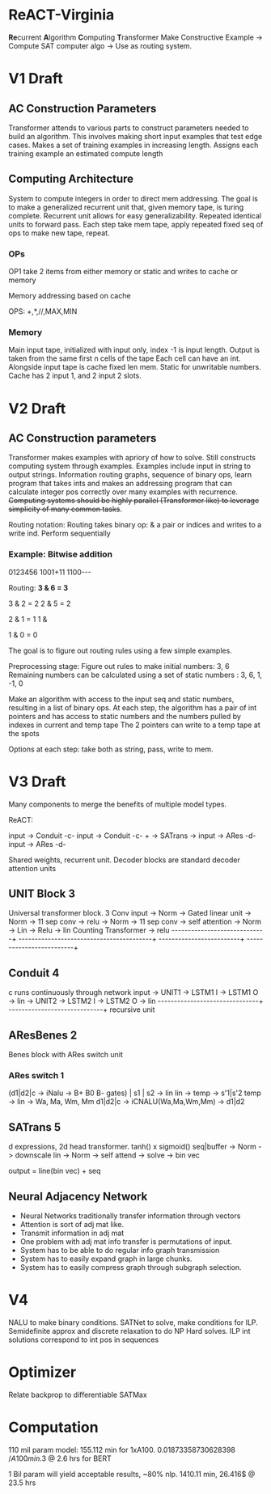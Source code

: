 # ReACT-Virginia
**Re**current **A**lgorithm **C**omputing **T**ransformer
Make Constructive Example -> Compute SAT computer algo -> Use as routing system.

# V1 Draft
## AC Construction Parameters
Transformer attends to various parts to construct parameters needed to build an algorithm.
This involves making short input examples that test edge cases.
Makes a set of training examples in increasing length. Assigns each training example an estimated compute length

## Computing Architecture
System to compute integers in order to direct mem addressing.
The goal is to make a generalized recurrent unit that, given memory tape, is turing complete.
Recurrent unit allows for easy generalizability. Repeated identical units to forward pass.
Each step take mem tape, apply repeated fixed seq of ops to make new tape, repeat.
### OPs
OP1 take 2 items from either memory or static and writes to cache or memory

Memory addressing based on cache

OPS: +,*,//,MAX,MIN

### Memory
Main input tape, initialized with input only, index -1 is input length.
Output is taken from the same first n cells of the tape
Each cell can have an int.
Alongside input tape is cache fixed len mem.
Static for unwritable numbers.
Cache has 2 input 1, and 2 input 2 slots.

# V2 Draft
## AC Construction parameters 
Transformer makes examples with apriory of how to solve. Still constructs computing system through examples. Examples include input in string to output strings. Information routing graphs, sequence of binary ops, learn program that takes ints and makes an addressing program that can calculate integer pos correctly over many examples with recurrence. ~~Computing systems should be highly parallel (Transformer like) to leverage simplicity of many common tasks~~.

Routing notation: Routing takes binary op: & a pair or indices and writes to a write ind. Perform sequentially

### Example: Bitwise addition
0123456
1001+11
1100---

Routing:
**3 & 6 = 3**

3 & 2 = 2
2 & 5 = 2

2 & 1 = 1
1 & 

1 & 0 = 0


The goal is to figure out routing rules using a few simple examples.

Preprocessing stage: Figure out rules to make initial numbers: 3, 6
Remaining numbers can be calculated using a set of static numbers : 3, 6, 1, -1, 0

Make an algorithm with access to the input seq and static numbers, resulting in a list of binary ops.
At each step, the algorithm has a pair of int pointers and has access to static numbers and the numbers pulled by indexes in current and temp tape
The 2 pointers can write to a temp tape at the spots

Options at each step: take both as string, pass, write to mem.

# V3 Draft
Many components to merge the benefits of multiple model types.

ReACT:

input -> Conduit  -c-             input -> Conduit  -c-
                  + -> SATrans -> 
input -> ARes     -d-             input -> ARes     -d-

Shared weights, recurrent unit.
Decoder blocks are standard decoder attention units

## UNIT Block 3
  Universal transformer block.
                                        3 Conv
  input -> Norm -> Gated linear unit -> Norm -> 11 sep conv -> relu            -> Norm -> 11 sep conv -> self attention -> Norm -> Lin -> Relu -> lin
                                        Counting Transformer -> relu 
        -----------------------------+ -----------------------------------------+              -------------------------+ -------------------------+
## Conduit 4
  c runs continuously through network
  input -> UNIT1 -> LSTM1 I -> LSTM1 O -> lin -> UNIT2 -> LSTM2 I -> LSTM2 O -> lin
             -------------------------------+          -----------------------------+
  recursive unit

## AResBenes 2
  Benes block with ARes switch unit

### ARes switch 1
  (d1|d2|c -> iNalu -> B+ B0 B- gates) | s1 | s2 -> lin lin -> temp -> s'1|s'2
   temp -> lin -> Wa, Ma, Wm, Mm
   d1|d2|c -> iCNALU(Wa,Ma,Wm,Mm) -> d1|d2
   
## SATrans 5
  d expressions, 2d head transformer. tanh() x sigmoid()
  seq|buffer -> Norm -> downscale lin -> Norm -> self attend -> solve -> bin vec
  
  output = line(bin vec) + seq
  
  
## Neural Adjacency Network
- Neural Networks traditionally transfer information through vectors
- Attention is sort of adj mat like.
- Transmit information in adj mat
- One problem with adj mat info transfer is permutations of input.
- System has to be able to do regular info graph transmission
- System has to easily expand graph in large chunks.
- System has to easily compress graph through subgraph selection.
  
# V4
NALU to make binary conditions. SATNet to solve, make conditions for ILP. Semidefinite approx and discrete relaxation to do NP Hard solves. ILP int solutions correspond to int pos in sequences

# Optimizer
Relate backprop to differentiable SATMax


# Computation

110 mil param model: 155.112 min for 1xA100. 0.01873358730628398 $/A100 min. 3$ @ 2.6 hrs for BERT

1 Bil param will yield acceptable results, ~80% nlp. 1410.11 min, 26.416$ @ 23.5 hrs


